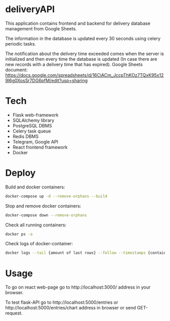 # deliveryAPI
This application contains frontend and backend for delivery database management from Google Sheets.

The information in the database is updated every 30 seconds using celery periodic tasks.

The notification about the delivery time exceeded comes when the server is initialized and then every time the database is updated (In case there are new records with a delivery time that has expired).
Google Sheets document: https://docs.google.com/spreadsheets/d/16CiACm_JccpThKOz7TQxK95x129l6g0XosSr7DG6pfM/edit?usp=sharing
# Tech
- Flask web-framework
- SQLAlchemy library 
- PostgreSQL DBMS
- Celery task queue
- Redis DBMS
- Telegram, Google API
- React frontend framework
- Docker
# Deploy
Build and docker containers:
```bash
docker-compose up -d --remove-orphans --build
```
Stop and remove docker containers:
```bash
docker-compose down --remove-orphans
```

Check all running containers:
```bash
docker ps -a
```
Check logs of docker-container:
```bash
docker logs --tail {amount of last rows} --follow --timestamps {container_name}
```
# Usage
To go on react web-page go to http://localhost:3000/ address in your browser.

To test flask-API go to http://localhost:5000/entries or http://localhost:5000/entries/chart address in browser or send GET-request.
